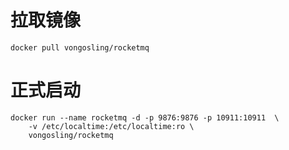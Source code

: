 拉取镜像
======
    docker pull vongosling/rocketmq

正式启动
======
    docker run --name rocketmq -d -p 9876:9876 -p 10911:10911  \
        -v /etc/localtime:/etc/localtime:ro \
        vongosling/rocketmq